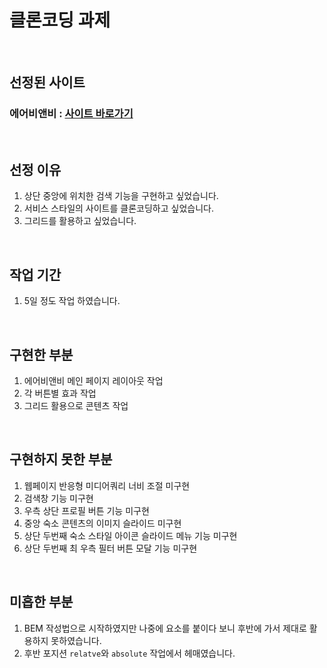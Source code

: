 # 클론코딩 과제

<br/>

## 선정된 사이트
### 에어비앤비 : [사이트 바로가기](https://www.airbnb.co.kr/)

<br/>

## 선정 이유
1. 상단 중앙에 위치한 검색 기능을 구현하고 싶었습니다.
2. 서비스 스타일의 사이트를 클론코딩하고 싶었습니다.
3. 그리드를 활용하고 싶었습니다.

<br/>

## 작업 기간
1. 5일 정도 작업 하였습니다.

<br/>

## 구현한 부분
1. 에어비앤비 메인 페이지 레이아웃 작업
2. 각 버튼별 효과 작업
3. 그리드 활용으로 콘텐츠 작업

<br/>

## 구현하지 못한 부분
1. 웹페이지 반응형 미디어쿼리 너비 조절 미구현
2. 검색창 기능 미구현
3. 우측 상단 프로필 버튼 기능 미구현
4. 중앙 숙소 콘텐츠의 이미지 슬라이드 미구현
5. 상단 두번째 숙소 스타일 아이콘 슬라이드 메뉴 기능 미구현
6. 상단 두번째 최 우측 필터 버튼 모달 기능 미구현

<br/>

## 미흡한 부분
1. BEM 작성법으로 시작하였지만 나중에 요소를 붙이다 보니 후반에 가서 제대로 활용하지 못하였습니다.
2. 후반 포지션 `relatve`와 `absolute` 작업에서 헤매였습니다.